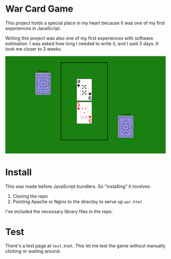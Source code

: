 # War Card Game
This project holds a special place in my heart because it was one of my first experiences in JavaScript.

Writing this project was also one of my first experiences with software estimation. I was asked how long I needed to write it, and I said 3 days. It took me closer to 3 weeks.

![Screenshot of the game](/war-card-game.png)

# Install
This was made before JavaScript bundlers. So "installing" it involves:

1. Cloning the repo
2. Pointing Apache or Nginx to the directoy to serve up `war.html`

I've included the necessary library files in the repo.

# Test
There's a test page at `test.html`. This let me test the game without manually clicking or waiting around.
